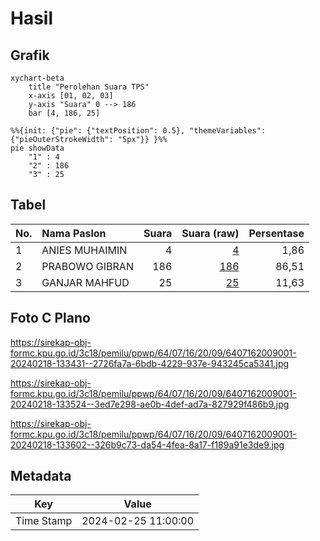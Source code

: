 # Hasil

## Grafik

```mermaid
xychart-beta
    title "Perolehan Suara TPS"
    x-axis [01, 02, 03]
    y-axis "Suara" 0 --> 186
    bar [4, 186, 25]
```

```mermaid
%%{init: {"pie": {"textPosition": 0.5}, "themeVariables": {"pieOuterStrokeWidth": "5px"}} }%%
pie showData
    "1" : 4
    "2" : 186
    "3" : 25
```

## Tabel

| No. | Nama Paslon    | Suara | Suara (raw) | Persentase |
|:--- |:-------------- | -----:| -----------:| ----------:|
| 1   | ANIES MUHAIMIN | 4     | [4][p-1]    | 1,86       |
| 2   | PRABOWO GIBRAN | 186   | [186][p-2]  | 86,51      |
| 3   | GANJAR MAHFUD  | 25    | [25][p-3]   | 11,63      |


[p-1]: https://github.com/gigit-pemilu/pemilu-2024-64-kalimantan-timur/blob/main/pilpres/hitung-suara/sub/64-kalimantan-timur/sub/07-kutai-barat/sub/16-nyuatan/sub/2009-sentalar/sub/001-tps/sub/paslon-1.txt
[p-2]: https://github.com/gigit-pemilu/pemilu-2024-64-kalimantan-timur/blob/main/pilpres/hitung-suara/sub/64-kalimantan-timur/sub/07-kutai-barat/sub/16-nyuatan/sub/2009-sentalar/sub/001-tps/sub/paslon-2.txt
[p-3]: https://github.com/gigit-pemilu/pemilu-2024-64-kalimantan-timur/blob/main/pilpres/hitung-suara/sub/64-kalimantan-timur/sub/07-kutai-barat/sub/16-nyuatan/sub/2009-sentalar/sub/001-tps/sub/paslon-3.txt

## Foto C Plano

https://sirekap-obj-formc.kpu.go.id/3c18/pemilu/ppwp/64/07/16/20/09/6407162009001-20240218-133431--2726fa7a-6bdb-4229-937e-943245ca5341.jpg

https://sirekap-obj-formc.kpu.go.id/3c18/pemilu/ppwp/64/07/16/20/09/6407162009001-20240218-133524--3ed7e298-ae0b-4def-ad7a-827929f486b9.jpg

https://sirekap-obj-formc.kpu.go.id/3c18/pemilu/ppwp/64/07/16/20/09/6407162009001-20240218-133602--326b9c73-da54-4fea-8a17-f189a91e3de9.jpg


## Metadata

| Key        | Value               |
| ---------- | ------------------- |
| Time Stamp | 2024-02-25 11:00:00 |



